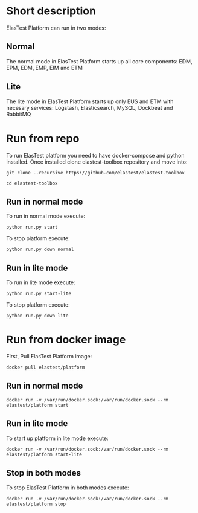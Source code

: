 # Short description
ElasTest Platform can run in two modes:
## Normal
The normal mode in ElasTest Platform starts up all core components: EDM, EPM, EDM, EMP, EIM and ETM

## Lite
The lite mode in ElasTest Platform starts up only EUS and ETM with necesary services: Logstash, Elasticsearch, MySQL, Dockbeat and RabbitMQ

# Run from repo
To run ElasTest platform you need to have docker-compose and python installed.
Once installed clone elastest-toolbox repository and move into:
```
git clone --recursive https://github.com/elastest/elastest-toolbox
```
```
cd elastest-toolbox
```

## Run in normal mode
To run in normal mode execute:
```
python run.py start
```
To stop platform execute:
```
python run.py down normal
```

## Run in lite mode
To run in lite mode execute:
```
python run.py start-lite
```
To stop platform execute:
```
python run.py down lite
```

# Run from docker image
First, Pull ElasTest Platform image:
```
docker pull elastest/platform
```

## Run in normal mode
```
docker run -v /var/run/docker.sock:/var/run/docker.sock --rm elastest/platform start
```

## Run in lite mode
To start up platform in lite mode execute:
```
docker run -v /var/run/docker.sock:/var/run/docker.sock --rm elastest/platform start-lite
```
## Stop in both modes
To stop ElasTest Platform in both modes execute:
```
docker run -v /var/run/docker.sock:/var/run/docker.sock --rm elastest/platform stop
```
